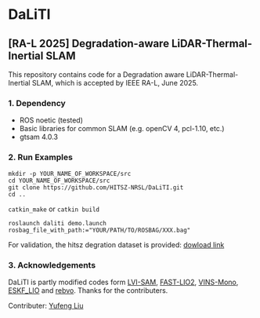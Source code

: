# DaLiTI

## [RA-L 2025] **D**egradation-**a**ware **Li**DAR-**T**hermal-**I**nertial SLAM


This repository contains code for a Degradation aware LiDAR-Thermal-Inertial SLAM, which is accepted by IEEE RA-L, June 2025.


### 1. Dependency
- ROS noetic (tested)
- Basic libraries for common SLAM (e.g. openCV 4, pcl-1.10, etc.)
- gtsam 4.0.3

### 2. Run Examples
```
mkdir -p YOUR_NAME_OF_WORKSPACE/src
cd YOUR_NAME_OF_WORKSPACE/src
git clone https://github.com/HITSZ-NRSL/DaLiTI.git
cd ..
```
`catkin_make` or `catkin build`

```
roslaunch daliti demo.launch rosbag_file_with_path:="YOUR/PATH/TO/ROSBAG/XXX.bag"
```
For validation, the hitsz degration dataset is provided: [dowload link](https://drive.google.com/drive/folders/1U44TfwOejWUmdcbuG6x2k14r6DkX6V-k) 

### 3.  Acknowledgements
DaLiTI is partly modified codes form [LVI-SAM](https://github.com/TixiaoShan/LVI-SAM), [FAST-LIO2](https://github.com/hku-mars/FAST_LIO), [VINS-Mono](https://github.com/HKUST-Aerial-Robotics/VINS-Mono), [ESKF_LIO](https://github.com/chengwei0427/ESKF_LIO.git) and [rebvo](https://github.com/JuanTarrio/rebvo). Thanks for the contributers.  

Contributer: [Yufeng Liu](https://github.com/raymond-lau-lyf)